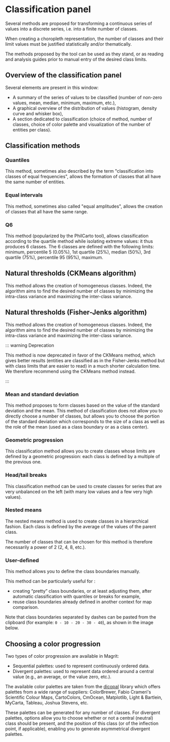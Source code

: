 # Classification panel

Several methods are proposed for transforming a continuous series of values into a discrete series, i.e. into a finite number of classes.

When creating a choropleth representation, the number of classes and their limit values must be justified statistically and/or thematically.

The methods proposed by the tool can be used as they stand, or as reading and analysis guides prior to manual entry of the desired class limits.

## Overview of the classification panel

<ZoomImg
    src="../classification.png"
    alt="Classification panel"
    caption="Classification panel"
/>

Several elements are present in this window:

- A summary of the series of values to be classified (number of non-zero values, mean, median, minimum, maximum, etc.),
- A graphical overview of the distribution of values (histogram, density curve and whisker box),
- A section dedicated to classification (choice of method, number of classes, choice of color palette and visualization of the number of entities per class).

## Classification methods

### Quantiles

This method, sometimes also described by the term "classification into classes of equal frequencies", allows the formation of classes that all have the same number of entities.

### Equal intervals

This method, sometimes also called "equal amplitudes", allows the creation of classes that all have the same range.

### Q6

This method (popularized by the PhilCarto tool), allows classification according to the quartile method while isolating extreme values:
it thus produces 6 classes.
The 6 classes are defined with the following limits: minimum, percentile 5 (0.05%), 1st quartile (25%), median (50%), 3rd quartile (75%), percentile 95 (95%), maximum.

## Natural thresholds (CKMeans algorithm)

This method allows the creation of homogeneous classes. Indeed, the algorithm aims to find the desired number of classes by minimizing the intra-class variance and maximizing the inter-class variance.

## Natural thresholds (Fisher-Jenks algorithm)

This method allows the creation of homogeneous classes. Indeed, the algorithm aims to find the desired number of classes by minimizing the intra-class variance and maximizing the inter-class variance.

::: warning Deprecation

This method is now deprecated in favor of the CKMeans method, which gives better results
(entities are classified as in the Fisher-Jenks method but with class limits that are easier to read)
in a much shorter calculation time. We therefore recommend using the CKMeans method instead.

:::

### Mean and standard deviation

This method proposes to form classes based on the value of the standard deviation and the mean.
This method of classification does not allow you to directly choose a number of classes, but allows you to choose the portion of the standard deviation
which corresponds to the size of a class as well as the role of the mean (used as a class boundary or
as a class center).

### Geometric progression

This classification method allows you to create classes whose limits are defined by a geometric progression: each class is defined by a multiple of the previous one.

### Head/tail breaks

This classification method can be used to create classes for series that are very unbalanced on the left (with many low values and a few very high values).

### Nested means

The nested means method is used to create classes in a hierarchical fashion. Each class is defined by the average of the values of the parent class.

The number of classes that can be chosen for this method is therefore necessarily a power of 2 (2, 4, 8, etc.).

### User-defined

This method allows you to define the class boundaries manually.

This method can be particularly useful for :
- creating “pretty” class boundaries, or at least adjusting them, after automatic classification with quantiles or breaks for example,
- reuse class boundaries already defined in another context for map comparison.

Note that class boundaries separated by dashes can be pasted from the clipboard (for example: `0 - 10 - 20 - 30 - 40`), as shown in the image below.

<ZoomImg
    src="/paste-breaks.gif"
    alt="Manual entry of class boundaries"
    caption="Manual entry of class boundaries"
/>

## Choosing a color progression

Two types of color progression are available in Magrit:
- Sequential palettes: used to represent continuously ordered data.
- Divergent palettes: used to represent data ordered around a central value (e.g., an average, or the value zero, etc.).

The available color palettes are taken from the [dicopal](https://github.com/riatelab/dicopal.js) library
which offers palettes from a wide range of suppliers: ColorBrewer, Fabio Crameri's Scientific Colour Maps,
CartoColors, CmOcean, Matplotlib, Light & Bartlein, MyCarta, Tableau, Joshua Stevens, etc.

These palettes can be generated for any number of classes. For divergent palettes,
options allow you to choose whether or not a central (neutral) class should be present, and
the position of this class (or of the inflection point, if applicable), enabling you to generate asymmetrical divergent palettes.

